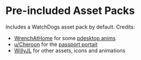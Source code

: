 # Pre-included Asset Packs

Includes a WatchDogs asset pack by default. Credits:
- [WrenchAtHome](https://github.com/wrenchathome) for some [pdesktop anims](https://github.com/wrenchathome/flip0anims)
- [u/Cheroon](https://www.reddit.com/user/Cheroon/) for the [passport portait](https://www.reddit.com/r/watch_dogs/comments/50n046/pixel_art_wrench_mask_gif/)
- [WillyJL](https://github.com/Willy-JL) for other assets, icons and animations
